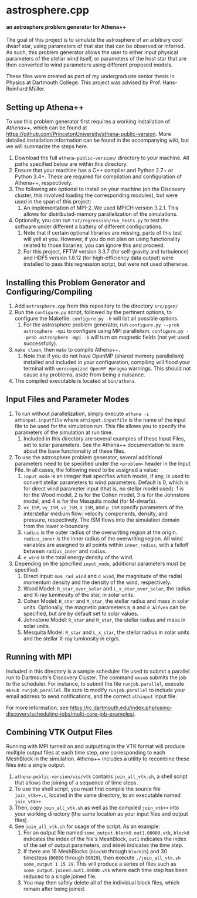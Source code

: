 # astrosphere.cpp
#### an astrosphere problem generator for Athena++

The goal of this project is to simulate the astrosphere of an arbitrary cool dwarf star, using parameters of that star that can be observed or inferred. As such, this problem generator allows the user to either input physical parameters of the stellar wind itself, or parameters of the host star that are then converted to wind parameters using different proposed models.

These files were created as part of my undergraduate senior thesis in Physics at Dartmouth College. This project was advised by Prof. Hans-Reinhard Müller.

## Setting up Athena++
To use this problem generator first requires a working installation of *Athena++*, which can be found at https://github.com/PrincetonUniversity/athena-public-version. More detailed installation information can be found in the accompanying wiki, but we will summarize the steps here.

1. Download the full ```athena-public-version/``` directory to your machine. All paths specified below are within this directory.
2. Ensure that your machine has a C++ compiler and Python 2.7+ or Python 3.4+. These are required for compilation and configuration of Athena++, respectively.
3. The following are optional to install on your machine (on the Discovery cluster, this involved loading the corresponding modules), but were used in the span of this project:
    1. An implementation of MPI-2. We used MPICH version 3.2.1. This allows for distributed-memory parallelization of the simulations.
4. Optionally, you can run ```tst/regression/run_tests.py``` to test the software under different a battery of different configurations.
    1. Note that if certain optional libraries are missing, parts of this test will yell at you. However, if you do not plan on using functionality related to those libraries, you can ignore this and proceed.
    2. For this project, FFTW version 3.3.7 (for self-gravity and turbulence) and HDF5 version 1.8.12 (for high-efficiency data output) were installed to pass this regression script, but were not used otherwise.

## Installing this Problem Generator and Configuring/Compiling
1. Add ```astrosphere.cpp``` from this repository to the directory ```src/pgen/```
2. Run the ```configure.py``` script, followed by the pertinent options, to configure the Makefile. ```configure.py -h``` will list all possible options.
    1. For the astrosphere problem generator, run ```configure.py --prob astrosphere -mpi``` to configure using MPI parallelism. ```configure.py --prob astrosphere -mpi -b``` will turn on magnetic fields (not yet used successfully).
3. ```make clean```, then ```make``` to compile Athena++.
    1. Note that if you do not have OpenMP (shared memory parallelism) installed and included in your configuration, compiling will flood your terminal with ```unrecognized OpenMP #pragma``` warnings. This should not cause any problems, aside from being a nuisance.
4. The compiled executable is located at ```bin/athena```.

## Input Files and Parameter Modes
1. To run without parallelization, simply execute ```athena -i athinput.inputfile``` where ```athinput.inputfile``` is the name of the input file to be used for the simulation run. This file allows you to specify the parameters of the simulation at run time.
    1. Included in this directory are several examples of these Input Files, set to solar parameters. See the Athena++ documentation to learn about the base functionality of these files.
2. To use the astrosphere problem generator, several additional parameters need to be specified under the ```<problem>``` header in the Input File. In all cases, the following need to be assigned a value:
    1. ```input_mode``` is an integer that specifies which model, if any, is used to convert stellar parameters to wind parameters. Default is 0, which is for direct wind parameter input (that is, no stellar model used). 1 is for the Wood model, 2 is for the Cohen model, 3 is for the Johnstone model, and 4 is for the Mesquita model (for M-dwarfs).
    2. ```vx_ISM```, ```vy_ISM```, ```vz_ISM```, ```d_ISM```, and ```p_ISM``` specify parameters of the interstellar medium flow: velocity components, density, and pressure, respectively. The ISM flows into the simulation domain from the lower x-boundary.
    3. ```radius``` is the outer radius of the overwriting region at the origin. ```radius_inner``` is the inner radius of the overwriting region. All wind variables are assigned to all points within ```inner_radius```, with a falloff between ```radius_inner``` and ```radius```.
    4. ```e_wind``` is the total energy density of the wind.
3. Depending on the specified ```input_mode```, additional parameters must be specified:
    1. Direct Input: ```mom_rad_wind``` and ```d_wind```, the magnitude of the radial momentum density and the density of the wind, respectively.
    2. Wood Model: ```R_star_over_solar``` and ```L_x_star_over_solar```, the radius and X-ray luminosity of the star, in solar units.
    3. Cohen Model: ```R_star``` and ```M_star```, the stellar radius and mass in solar units. Optionally, the magnetic parameters ```B_0``` and ```d_Alfven``` can be specified, but are by default set to solar values.
    4. Johnstone Model: ```R_star``` and ```M_star```, the stellar radius and mass in solar units.
    5. Mesquita Model: ```R_star``` and ```L_x_star```, the stellar radius in solar units and the stellar X-ray luminosity in erg/s.

## Running with MPI
Included in this directory is a sample scheduler file used to submit a parallel run to Dartmouth's Discovery Cluster. The command ```mksub``` submits the job to the scheduler. For instance, to submit the file ```runjob.parallel```, execute ```mksub runjob.parallel```. Be sure to modify ```runjob.parallel``` to include your email address to send notifications, and the correct ```athinput``` input file.

For more information, see https://rc.dartmouth.edu/index.php/using-discovery/scheduling-jobs/multi-core-job-examples/.

## Combining VTK Output Files
Running with MPI turned on and outputting in the VTK format will produce multiple output files at each time step, one corresponding to each MeshBlock in the simulation. Athena++ includes a utility to recombine these files into a single output.

1. ```athena-public-version/vis/vtk``` contains ```join_all_vtk.sh```, a shell script that allows the joining of a sequence of time steps.
2. To use the shell script, you must first compile the source file ```join_vtk++.c```, located in the same directory, to an executable named ```join_vtk++```.
3. Then, copy ```join_all_vtk.sh``` as well as the compiled ```join_vtk++``` into your working directory (the same location as your input files and output files) .
4. See ```join_all_vtk.sh``` for usage of the script. As an example:
    1. For an output file named ```some_output.block0.out1.00000.vtk```, ```block0``` indicates the index of the file's MeshBlock, ```out1``` indicates the index of the set of output parameters, and ```00000``` indicates the time step.
    2. If there are 16 MeshBlocks (```block0``` through ```block15```) and 30 timesteps (```00000``` through ```00029```), then execute ```./join_all_vtk.sh some_output 1 15 29```. This will produce a series of files such as ```some_output.joined.out1.00000.vtk``` where each time step has been reduced to a single joined file.
    3. You may then safely delete all of the individual block files, which remain after being joined.
    
